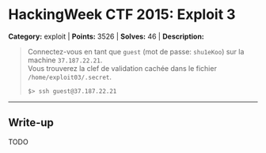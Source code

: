 # HackingWeek CTF 2015: Exploit 3

**Category:** exploit |
**Points:** 3526 |
**Solves:** 46 | 
**Description:**

> Connectez-vous en tant que <code>guest</code> (mot de passe: <code>shu1eKoo</code>) sur la machine <code>37.187.22.21</code>.<br>
> Vous trouverez la clef de validation cachée dans le fichier <code>/home/exploit03/.secret</code>.
>
> ```
> $> ssh guest@37.187.22.21
> ```

___

## Write-up

TODO

